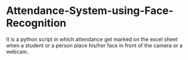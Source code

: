 # Attendance-System-using-Face-Recognition
It is a python script in which attendance get marked on the excel sheet when a student or a person place his/her face in front of the camera or a webcam.
